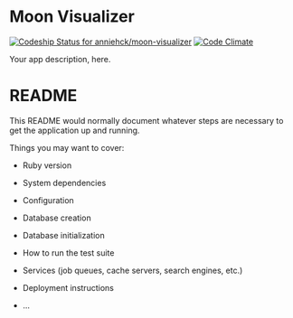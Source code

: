 # Moon Visualizer
[ ![Codeship Status for anniehck/moon-visualizer](https://app.codeship.com/projects/b92aa070-7566-0134-e20a-36b396ab9a96/status?branch=master)](https://app.codeship.com/projects/179371)
[![Code Climate](https://codeclimate.com/github/anniehck/moon-visualizer/badges/gpa.svg)](https://codeclimate.com/github/anniehck/moon-visualizer)

Your app description, here.

# README

This README would normally document whatever steps are necessary to get the
application up and running.

Things you may want to cover:

* Ruby version

* System dependencies

* Configuration

* Database creation

* Database initialization

* How to run the test suite

* Services (job queues, cache servers, search engines, etc.)

* Deployment instructions

* ...
